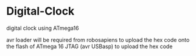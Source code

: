 # Digital-Clock
digital clock using ATmega16

avr loader will be required from robosapiens  to upload the hex code onto the flash of ATmega 16
JTAG (avr USBasp) to upload the hex code

